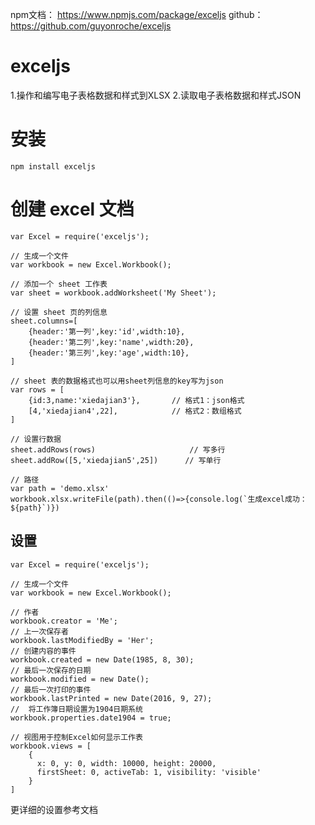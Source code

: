

npm文档： https://www.npmjs.com/package/exceljs
github： https://github.com/guyonroche/exceljs

# exceljs

1.操作和编写电子表格数据和样式到XLSX
2.读取电子表格数据和样式JSON




# 安装

```
npm install exceljs
```



# 创建 excel 文档

```
var Excel = require('exceljs');

// 生成一个文件 
var workbook = new Excel.Workbook();

// 添加一个 sheet 工作表
var sheet = workbook.addWorksheet('My Sheet');

// 设置 sheet 页的列信息
sheet.columns=[
    {header:'第一列',key:'id',width:10},
    {header:'第二列',key:'name',width:20},
    {header:'第三列',key:'age',width:10},
]

// sheet 表的数据格式也可以用sheet列信息的key写为json
var rows = [
    {id:3,name:'xiedajian3'},       // 格式1：json格式
    [4,'xiedajian4',22],            // 格式2：数组格式
]

// 设置行数据
sheet.addRows(rows)                     // 写多行
sheet.addRow([5,'xiedajian5',25])      // 写单行

// 路径
var path = 'demo.xlsx'
workbook.xlsx.writeFile(path).then(()=>{console.log(`生成excel成功： ${path}`)})
```


## 设置

```
var Excel = require('exceljs');

// 生成一个文件 
var workbook = new Excel.Workbook();

// 作者
workbook.creator = 'Me';
// 上一次保存者
workbook.lastModifiedBy = 'Her';
// 创建内容的事件
workbook.created = new Date(1985, 8, 30);
// 最后一次保存的日期
workbook.modified = new Date();
// 最后一次打印的事件
workbook.lastPrinted = new Date(2016, 9, 27);
//  将工作簿日期设置为1904日期系统
workbook.properties.date1904 = true;

// 视图用于控制Excel如何显示工作表
workbook.views = [
    {
      x: 0, y: 0, width: 10000, height: 20000,
      firstSheet: 0, activeTab: 1, visibility: 'visible'
    }
]
```

更详细的设置参考文档




